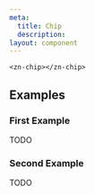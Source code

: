 ```yaml
---
meta:
  title: Chip
  description:
layout: component
---
```


```html:preview
<zn-chip></zn-chip>
```

## Examples

### First Example

TODO

### Second Example

TODO


